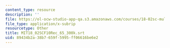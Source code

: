 ```yaml
---
content_type: resource
description: ''
file: https://ol-ocw-studio-app-qa.s3.amazonaws.com/courses/18-02sc-multivariable-calculus-fall-2010/89434b2a38b7659f5995ff06616be6e2_MIT18_02SCF10Rec_65_300k.srt
file_type: application/x-subrip
resourcetype: Other
title: MIT18_02SCF10Rec_65_300k.srt
uid: 89434b2a-38b7-659f-5995-ff06616be6e2
---
```


